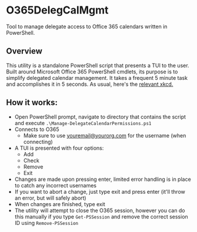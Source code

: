 # O365DelegCalMgmt
Tool to manage delegate access to Office 365 calendars written in PowerShell. 

## Overview

This utility is a standalone PowerShell script that presents a TUI to the user. Built around Microsoft Office 365 PowerShell cmdlets, its purpose is to simplify delegated calendar management. It takes a frequent 5 minute task and accomplishes it in 5 seconds. As usual, here's the [relevant xkcd.](https://xkcd.com/1205/)

## How it works:
- Open PowerShell prompt, navigate to directory that contains the script and execute `.\Manage-DelegateCalendarPermissions.ps1`
- Connects to O365 
  - Make sure to use youremail@yourorg.com for the username (when connecting)
- A TUI is presented with four options:
  - Add
  - Check
  - Remove
  - Exit
- Changes are made upon pressing enter, limited error handling is in place to catch any incorrect usernames
- If you want to abort a change, just type exit and press enter (it'll throw an error, but will safely abort)
- When changes are finished, type exit
- The utility will attempt to close the O365 session, however you can do this manually if you type `Get-PSSession` and remove the correct session ID using `Remove-PSSession`

## 
